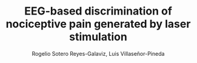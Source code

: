 ---
paperId: 10
author: Rogelio Sotero Reyes-Galaviz, Luis Villaseñor-Pineda
publicationauthor: Reyes-Galaviz, R. S. et al.
title: EEG-based discrimination of nociceptive pain generated by laser stimulation
pdf: Rogelio_Reyes-Galaviz.pdf
poster: --
pitch: --
type: Poster
topic:  EEG-based discrimination
subtopic: Classification
link: https://doi.org/10.52591/lxai202407272
conference: icml
year: 2024
tags: icml-2024
location: Vienna, Austria
---